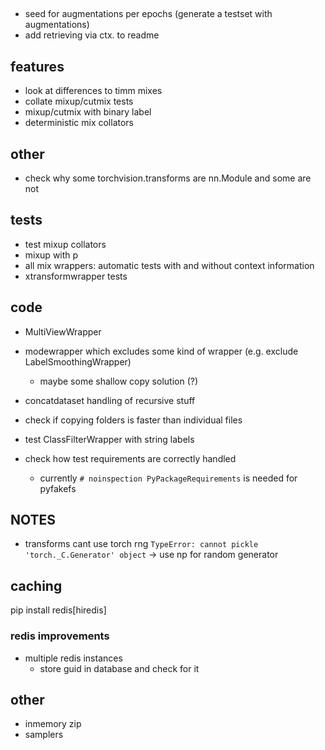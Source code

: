 ##

- seed for augmentations per epochs (generate a testset with augmentations)
- add retrieving via ctx. to readme

## features

- look at differences to timm mixes
- collate mixup/cutmix tests
- mixup/cutmix with binary label
- deterministic mix collators

## other

- check why some torchvision.transforms are nn.Module and some are not

## tests

- test mixup collators
- mixup with p
- all mix wrappers: automatic tests with and without context information
- xtransformwrapper tests

## code

- MultiViewWrapper
- modewrapper which excludes some kind of wrapper (e.g. exclude LabelSmoothingWrapper)
    - maybe some shallow copy solution (?)

- concatdataset handling of recursive stuff
- check if copying folders is faster than individual files
- test ClassFilterWrapper with string labels
- check how test requirements are correctly handled
    - currently `# noinspection PyPackageRequirements` is needed for pyfakefs

## NOTES

- transforms cant use torch rng `TypeError: cannot pickle 'torch._C.Generator' object` -> use np for random generator

## caching

pip install redis[hiredis]

### redis improvements

- multiple redis instances
    - store guid in database and check for it

## other

- inmemory zip
- samplers